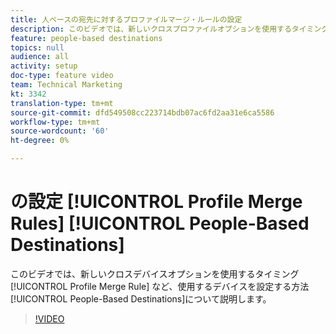 ```yaml
---
title: 人ベースの宛先に対するプロファイルマージ・ルールの設定
description: このビデオでは、新しいクロスプロファイルオプションを使用するタイミングなど、人ベースの宛先に使用するデバイス結合ルールを設定する方法について説明します。
feature: people-based destinations
topics: null
audience: all
activity: setup
doc-type: feature video
team: Technical Marketing
kt: 3342
translation-type: tm+mt
source-git-commit: dfd549508cc223714bdb07ac6fd2aa31e6ca5586
workflow-type: tm+mt
source-wordcount: '60'
ht-degree: 0%

---
```



# の設定 [!UICONTROL Profile Merge Rules] [!UICONTROL People-Based Destinations]

このビデオでは、新しいクロスデバイスオプションを使用するタイミング [!UICONTROL Profile Merge Rule] など、使用するデバイスを設定する方法 [!UICONTROL People-Based Destinations]について説明します。

>[!VIDEO](https://video.tv.adobe.com/v/29076/?quality=12)
